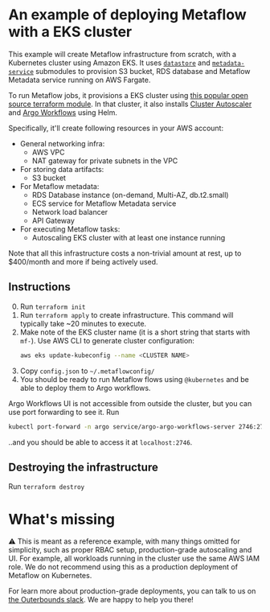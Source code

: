 # An example of deploying Metaflow with a EKS cluster

This example will create Metaflow infrastructure from scratch, with a Kubernetes cluster using Amazon EKS. It uses [`datastore`](../../modules/datastore/) and [`metadata-service`](../../modules/metadata-service/) submodules to provision S3 bucket, RDS database and Metaflow Metadata service running on AWS Fargate.

To run Metaflow jobs, it provisions a EKS cluster using [this popular open source terraform module](https://registry.terraform.io/modules/terraform-aws-modules/eks/aws/latest). In that cluster, it also installs [Cluster Autoscaler](https://github.com/kubernetes/autoscaler/tree/master/cluster-autoscaler) and [Argo Workflows](https://argoproj.github.io/argo-workflows/) using Helm.

Specifically, it'll create following resources in your AWS account:
* General networking infra:
    * AWS VPC
    * NAT gateway for private subnets in the VPC
* For storing data artifacts:
    * S3 bucket
* For Metaflow metadata:
    * RDS Database instance (on-demand, Multi-AZ, db.t2.small)
    * ECS service for Metaflow Metadata service
    * Network load balancer
    * API Gateway
* For executing Metaflow tasks:
    * Autoscaling EKS cluster with at least one instance running

Note that all this infrastructure costs a non-trivial amount at rest, up to $400/month and more if being actively used.

## Instructions

0. Run `terraform init`
1. Run `terraform apply` to create infrastructure. This command will typically take ~20 minutes to execute.
2. Make note of the EKS cluster name (it is a short string that starts with `mf-`). Use AWS CLI to generate cluster configuration:
    ```bash
    aws eks update-kubeconfig --name <CLUSTER NAME>
    ```
2. Copy `config.json` to `~/.metaflowconfig/`
3. You should be ready to run Metaflow flows using `@kubernetes`
and be able to deploy them to Argo workflows.

Argo Workflows UI is not accessible from outside the cluster, but you can use port forwarding to see it. Run
```bash
kubectl port-forward -n argo service/argo-argo-workflows-server 2746:2746
```
..and you should be able to access it at `localhost:2746`.

## Destroying the infrastructure

Run `terraform destroy`

# What's missing

⚠️ This is meant as a reference example, with many things omitted for simplicity, such as proper RBAC setup, production-grade autoscaling and UI. For example, all workloads running in the cluster use the same AWS IAM role. We do not recommend using this as a production deployment of Metaflow on Kubernetes.

For learn more about production-grade deployments, you can talk to us on [the Outerbounds slack](http://slack.outerbounds.co). We are happy to help you there!
